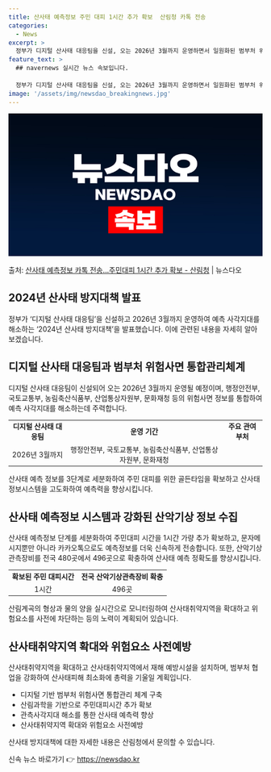 ```yaml
---
title: 산사태 예측정보 주민 대피 1시간 추가 확보  산림청 카톡 전송
categories:
  - News
excerpt: >
  정부가 디지털 산사태 대응팀을 신설, 오는 2026년 3월까지 운영하면서 일원화된 범부처 위험사면 통합관리체…
feature_text: >
  ## navernews 실시간 뉴스 속보입니다.

  정부가 디지털 산사태 대응팀을 신설, 오는 2026년 3월까지 운영하면서 일원화된 범부처 위험사면 통합관리체…
image: '/assets/img/newsdao_breakingnews.jpg'
---
```


![뉴스다오 속보](/assets/img/newsdao_breakingnews.jpg)

<p>출처: <a href="https://newsdao.kr/3811" rel="dofollow">산사태 예측정보 카톡 전송…주민대피 1시간 추가 확보 - 산림청</a> | 뉴스다오</p>

<h2 data-ke-size="size26">2024년 산사태 방지대책 발표</h2>
<p data-ke-size="size16">정부가 ‘디지털 산사태 대응팀’을 신설하고 2026년 3월까지 운영하여 예측 사각지대를 해소하는 ‘2024년 산사태 방지대책’을 발표했습니다. 이에 관련된 내용을 자세히 알아보겠습니다.</p>

<h2 data-ke-size="size24">디지털 산사태 대응팀과 범부처 위험사면 통합관리체계</h2>
<p data-ke-size="size16">디지털 산사태 대응팀이 신설되어 오는 2026년 3월까지 운영될 예정이며, 행정안전부, 국토교통부, 농림축산식품부, 산업통상자원부, 문화재청 등의 위험사면 정보를 통합하여 예측 사각지대를 해소하는데 주력합니다.</p>

<table>
	<tr>
		<td style="text-align: center; height: 17px;"><b>디지털 산사태 대응팀 </b></td>
		<td style="text-align: center; height: 17px;"><b>운영 기간</b></td>
		<td style="text-align: center; height: 17px;"><b>주요 관여 부처</b></td>
	</tr>
	<tr>
		<td style="text-align: center; height: 17px;">2026년 3월까지</td>
		<td style="text-align: center; height: 17px;">행정안전부, 국토교통부, 농림축산식품부, 산업통상자원부, 문화재청</td>
	</tr>
</table>
<p data-ke-size="size16">산사태 예측 정보를 3단계로 세분화하여 주민 대피를 위한 골든타임을 확보하고 산사태 정보시스템을 고도화하여 예측력을 향상시킵니다.</p>

<h2 data-ke-size="size24">산사태 예측정보 시스템과 강화된 산악기상 정보 수집</h2>
<p data-ke-size="size16">산사태 예측정보 단계를 세분화하여 주민대피 시간을 1시간 가량 추가 확보하고, 문자메시지뿐만 아니라 카카오톡으로도 예측정보를 더욱 신속하게 전송합니다. 또한, 산악기상관측장비를 전국 480곳에서 496곳으로 확충하여 산사태 예측 정확도를 향상시킵니다.</p>


<table>
	<tr>
		<td style="text-align: center; height: 17px;"><b>확보된 주민 대피시간</b></td>
		<td style="text-align: center; height: 17px;"><b>전국 산악기상관측장비 확충</b></td>
	</tr>
	<tr>
		<td style="text-align: center; height: 17px;">1시간</td>
		<td style="text-align: center; height: 17px;">496곳</td>
	</tr>
</table>
<p data-ke-size="size16">산림계곡의 형상과 물의 양을 실시간으로 모니터링하여 산사태취약지역을 확대하고 위험요소를 사전에 차단하는 등의 노력이 계획되어 있습니다.</p>

<h2 data-ke-size="size24">산사태취약지역 확대와 위험요소 사전예방</h2>
<p data-ke-size="size16">산사태취약지역을 확대하고 산사태취약지역에서 재해 예방시설을 설치하며, 범부처 협업을 강화하여 산사태피해 최소화에 총력을 기울일 계획입니다.</p>

<ul>
	<li>디지털 기반 범부처 위험사면 통합관리 체계 구축</li>
	<li>산림과학을 기반으로 주민대피시간 추가 확보</li>
	<li>관측사각지대 해소를 통한 산사태 예측력 향상</li>
	<li>산사태취약지역 확대와 위험요소 사전예방</li>
</ul>
<p data-ke-size="size16">산사태 방지대책에 대한 자세한 내용은 산림청에서 문의할 수 있습니다.</p> 

신속 뉴스 바로가기 👉 <a href="https://newsdao.kr" rel="dofollow">https://newsdao.kr</a>


